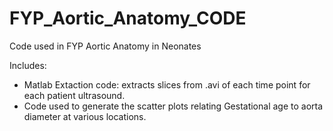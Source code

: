 # FYP_Aortic_Anatomy_CODE

Code used in FYP Aortic Anatomy in Neonates

Includes:
- Matlab Extaction code: extracts slices from .avi of each time point for each patient ultrasound.
- Code used to generate the scatter plots relating Gestational age to aorta diameter at various locations.
